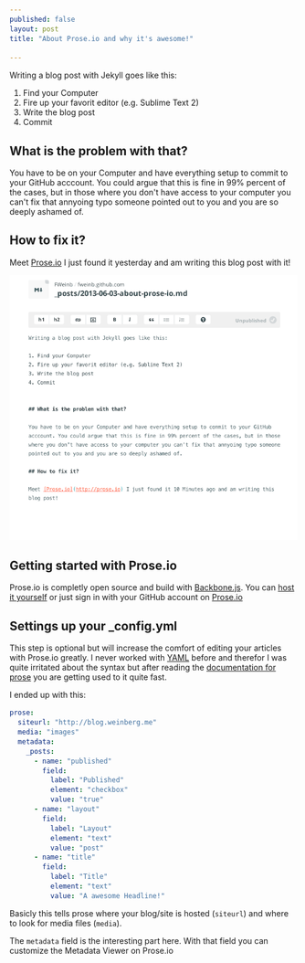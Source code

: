 ```yaml
---
published: false
layout: post
title: "About Prose.io and why it's awesome!"

---
```


Writing a blog post with Jekyll goes like this:

1. Find your Computer
2. Fire up your favorit editor (e.g. Sublime Text 2)
3. Write the blog post
4. Commit


## What is the problem with that?

You have to be on your Computer and have everything setup to commit to your GitHub acccount. You could argue that this is fine in 99% percent of the cases, but in those where you don't have access to your computer you can't fix that annyoing typo someone pointed out to you and you are so deeply ashamed of.

## How to fix it?

Meet [Prose.io](http://prose.io) I just found it yesterday and am writing this blog post with it!

![Screenshot of this blog post ](/images/screenshot.png)


## Getting started with Prose.io 

Prose.io is completly open source and build with [Backbone.js](http://backbonejs.org/). You can [host it yourself](https://github.com/prose/prose/blob/master/CONTRIBUTING.md#building--installing) or just sign in with your GitHub account on [Prose.io](http://prose.io)

## Settings up your \_config.yml

This step is optional but will increase the comfort of editing your articles with Prose.io greatly.
I never worked with [YAML](http://www.yaml.org/) before and therefor I was quite irritated about the syntax but after reading the [documentation for prose](https://github.com/prose/prose/wiki/Configuration) you are getting used to it quite fast.

I ended up with this:
```yaml
prose:
  siteurl: "http://blog.weinberg.me"
  media: "images"
  metadata:
    _posts:
      - name: "published"
        field:
          label: "Published"
          element: "checkbox"
          value: "true"
      - name: "layout"
        field:
          label: "Layout"
          element: "text"
          value: "post"
      - name: "title"
        field:
          label: "Title"
          element: "text"
          value: "A awesome Headline!"
```


Basicly this tells prose where your blog/site is hosted (`siteurl`) and where to look for media files (`media`). 

The `metadata` field is the interesting part here. With that field you can customize the Metadata Viewer on Prose.io
